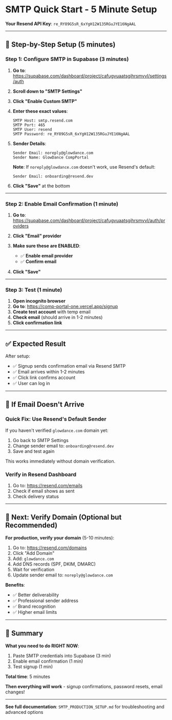 # SMTP Quick Start - 5 Minute Setup

**Your Resend API Key**: `re_RY89G5sR_6xYgH12W135RGuJYE16NgAAL`

---

## 🚀 Step-by-Step Setup (5 minutes)

### Step 1: Configure SMTP in Supabase (3 minutes)

1. **Go to**: https://supabase.com/dashboard/project/cafugvuaatsgihrsmvvl/settings/auth

2. **Scroll down to "SMTP Settings"**

3. **Click "Enable Custom SMTP"**

4. **Enter these exact values**:
   ```
   SMTP Host: smtp.resend.com
   SMTP Port: 465
   SMTP User: resend
   SMTP Password: re_RY89G5sR_6xYgH12W135RGuJYE16NgAAL
   ```

5. **Sender Details**:
   ```
   Sender Email: noreply@glowdance.com
   Sender Name: GlowDance CompPortal
   ```

   **Note**: If `noreply@glowdance.com` doesn't work, use Resend's default:
   ```
   Sender Email: onboarding@resend.dev
   ```

6. **Click "Save"** at the bottom

---

### Step 2: Enable Email Confirmation (1 minute)

1. **Go to**: https://supabase.com/dashboard/project/cafugvuaatsgihrsmvvl/auth/providers

2. **Click "Email" provider**

3. **Make sure these are ENABLED**:
   - ✅ **Enable email provider**
   - ✅ **Confirm email**

4. **Click "Save"**

---

### Step 3: Test (1 minute)

1. **Open incognito browser**
2. **Go to**: https://comp-portal-one.vercel.app/signup
3. **Create test account** with temp email
4. **Check email** (should arrive in 1-2 minutes)
5. **Click confirmation link**

---

## ✅ Expected Result

After setup:
- ✅ Signup sends confirmation email via Resend SMTP
- ✅ Email arrives within 1-2 minutes
- ✅ Click link confirms account
- ✅ User can log in

---

## 🔧 If Email Doesn't Arrive

### Quick Fix: Use Resend's Default Sender
If you haven't verified `glowdance.com` domain yet:

1. Go back to SMTP Settings
2. Change sender email to: `onboarding@resend.dev`
3. Save and test again

This works immediately without domain verification.

### Verify in Resend Dashboard
1. Go to: https://resend.com/emails
2. Check if email shows as sent
3. Check delivery status

---

## 📱 Next: Verify Domain (Optional but Recommended)

**For production, verify your domain** (5-10 minutes):

1. Go to: https://resend.com/domains
2. Click "Add Domain"
3. Add: `glowdance.com`
4. Add DNS records (SPF, DKIM, DMARC)
5. Wait for verification
6. Update sender email to: `noreply@glowdance.com`

**Benefits**:
- ✅ Better deliverability
- ✅ Professional sender address
- ✅ Brand recognition
- ✅ Higher email limits

---

## 🎯 Summary

**What you need to do RIGHT NOW**:
1. Paste SMTP credentials into Supabase (3 min)
2. Enable email confirmation (1 min)
3. Test signup (1 min)

**Total time**: 5 minutes

**Then everything will work** - signup confirmations, password resets, email changes!

---

**See full documentation**: `SMTP_PRODUCTION_SETUP.md` for troubleshooting and advanced options
